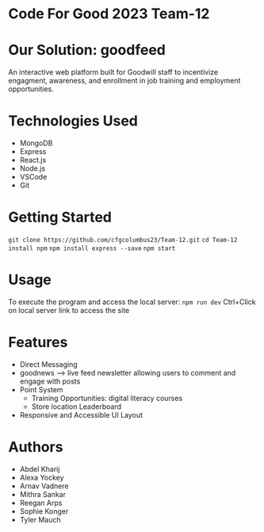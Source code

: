 # Code For Good 2023 Team-12
# Our Solution: goodfeed
An interactive web platform built for Goodwill staff to incentivize engagment, awareness, and enrollment in job training and employment opportunities. 

# Technologies Used
+ MongoDB
+ Express
+ React.js
+ Node.js
+ VSCode
+ Git


# Getting Started
```git clone https://github.com/cfgcolumbus23/Team-12.git```
```cd Team-12```
```install npm```
```npm install express --save```
```npm start```

# Usage
To execute the program and access the local server: ```npm run dev```
Ctrl+Click on local server link to access the site

# Features
  + Direct Messaging
  + goodnews --> live feed newsletter allowing users to comment and engage with posts
  + Point System
      + Training Opportunities: digital literacy courses
      + Store location Leaderboard
  + Responsive and Accessible UI Layout

# Authors
+ Abdel Kharij
+ Alexa Yockey
+ Arnav Vadnere
+ Mithra Sankar
+ Reegan Arps
+ Sophie Konger
+ Tyler  Mauch

   

   
